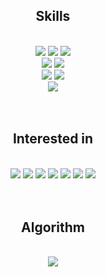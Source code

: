 
<div align="center">

  ## Skills  

  <br />

  <img src="https://img.shields.io/badge/TypeScript-3178C6?logo=TypeScript&logoColor=white"/>
  <img src="https://img.shields.io/badge/React-3484D2?logo=React&logoColor=white"/>
  <img src="https://img.shields.io/badge/Next-444444?logo=Next.js&logoColor=white" />

  <br />

  <img src="https://img.shields.io/badge/RTK-764ABC?logo=redux&logoColor=white"/>
  <img src="https://img.shields.io/badge/React query-FF4154?logo=React Query&logoColor=white"/>

  <br />

  <img src="https://img.shields.io/badge/jest-C21325?logo=Jest&logoColor=white"/>
  <img src="https://img.shields.io/badge/RTL-E33332?logo=Testing Library&logoColor=white"/>

  <br />

  <img src="https://img.shields.io/badge/Storybook-FF4785?logo=Storybook&logoColor=white"/>

  <br />
  <br />
  <br />

  ## Interested in

  <br />

  <img src="https://img.shields.io/badge/JS-444444"/>
  <img src="https://img.shields.io/badge/OOP-444444"/>
  <img src="https://img.shields.io/badge/FP-444444"/>
  <img src="https://img.shields.io/badge/TDD-444444"/>
  <img src="https://img.shields.io/badge/GIT-444444"/>
  <img src="https://img.shields.io/badge/UI/UX-444444"/>
  <img src="https://img.shields.io/badge/BOOK-444444"/>

  <br />
  <br />
  <br />

  ## Algorithm

  <br />

  <a href="https://www.acmicpc.net/user/seokzin">
    <img src="http://mazassumnida.wtf/api/mini/generate_badge?boj=seokzin" />
  </a>

  <br />

</div>
